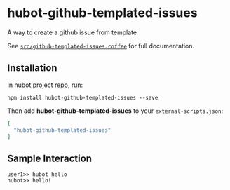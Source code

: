 # hubot-github-templated-issues

A way to create a github issue from template

See [`src/github-templated-issues.coffee`](src/github-templated-issues.coffee) for full documentation.

## Installation

In hubot project repo, run:

`npm install hubot-github-templated-issues --save`

Then add **hubot-github-templated-issues** to your `external-scripts.json`:

```json
[
  "hubot-github-templated-issues"
]
```

## Sample Interaction

```
user1>> hubot hello
hubot>> hello!
```
